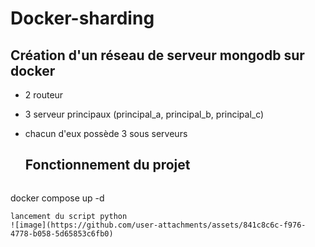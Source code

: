 # Docker-sharding

## Création d'un réseau de serveur mongodb sur docker 
- 2 routeur
- 3 serveur principaux (principal_a, principal_b, principal_c)
- chacun d'eux possède 3 sous serveurs

  ## Fonctionnement du projet

  ```bash 
docker compose up -d
 ```
lancement du script python 
![image](https://github.com/user-attachments/assets/841c8c6c-f976-4778-b058-5d65853c6fb0)



